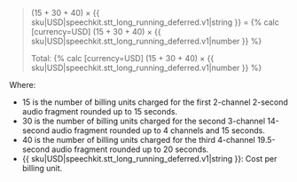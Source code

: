 > (15 + 30 + 40) × {{ sku|USD|speechkit.stt_long_running_deferred.v1|string }} = {% calc [currency=USD] (15 + 30 + 40) × {{ sku|USD|speechkit.stt_long_running_deferred.v1|number }} %}
>
> Total: {% calc [currency=USD] (15 + 30 + 40) × {{ sku|USD|speechkit.stt_long_running_deferred.v1|number }} %}

Where:

* 15 is the number of billing units charged for the first 2-channel 2-second audio fragment rounded up to 15 seconds.
* 30 is the number of billing units charged for the second 3-channel 14-second audio fragment rounded up to 4 channels and 15 seconds.
* 40 is the number of billing units charged for the third 4-channel 19.5-second audio fragment rounded up to 20 seconds.
* {{ sku|USD|speechkit.stt_long_running_deferred.v1|string }}: Cost per billing unit.